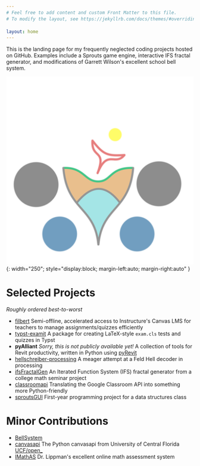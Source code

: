 ```yaml
---
# Feel free to add content and custom Front Matter to this file.
# To modify the layout, see https://jekyllrb.com/docs/themes/#overriding-theme-defaults

layout: home
---
```


This is the landing page for my frequently neglected coding projects hosted on GitHub. Examples include a Sprouts game engine, interactive IFS fractal generator, and modifications of Garrett Wilson's excellent school bell system.

![An Earthy Top](images/top.svg){: width="250"; style="display:block; margin-left:auto; margin-right:auto" }

# Selected Projects

_Roughly ordered best-to-worst_
- [filbert](https://github.com/onomou/filbert) Semi-offline, accelerated access to Instructure's Canvas LMS for teachers to manage assignments/quizzes efficiently
- [typst-examit](https://github.com/onomou/typst-examit) A package for creating LaTeX-style `exam.cls` tests and quizzes in Typst
- **pyAlliant** _Sorry, this is not publicly available yet!_ A collection of tools for Revit productivity, written in Python using [pyRevit](https://github.com/pyrevitlabs/pyRevit/)
- [hellschreiber-processing](https://github.com/onomou/hellschreiber-processing) A meager attempt at a Feld Hell decoder in processing
- [ifsFractalGen](https://github.com/onomou/ifsFractalGen) An Iterated Function System (IFS) fractal generator from a college math seminar project
- [classroomapi](https://github.com/onomou/classroomapi) Translating the Google Classroom API into something more Python-friendly
- [sproutsGUI](https://github.com/onomou/sproutsGUI) First-year programming project for a data structures class

# Minor Contributions

- [BellSystem](https://github.com/onomou/BellSystem)
- [canvasapi](https://github.com/onomou/canvasapi) The Python canvasapi from University of Central Florida [UCF/open_](https://ucfopen.github.io/)
- [IMathAS](https://github.com/onomou/IMathAS) Dr. Lippman's excellent online math assessment system

